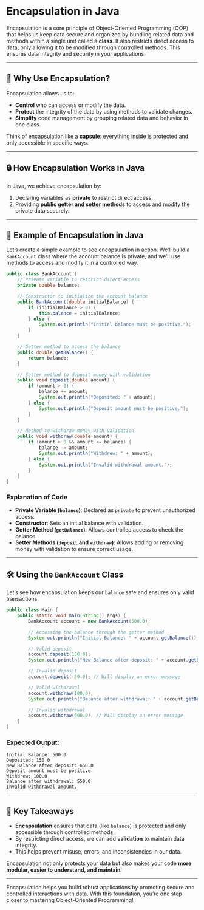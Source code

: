 

# Encapsulation in Java

Encapsulation is a core principle of Object-Oriented Programming (OOP) that helps us keep data secure and organized by bundling related data and methods within a single unit called a **class**. It also restricts direct access to data, only allowing it to be modified through controlled methods. This ensures data integrity and security in your applications.

---

## 🧐 Why Use Encapsulation?

Encapsulation allows us to:
- **Control** who can access or modify the data.
- **Protect** the integrity of the data by using methods to validate changes.
- **Simplify** code management by grouping related data and behavior in one class.

Think of encapsulation like a **capsule**: everything inside is protected and only accessible in specific ways.

---

## 🔒 How Encapsulation Works in Java

In Java, we achieve encapsulation by:
1. Declaring variables as **private** to restrict direct access.
2. Providing **public getter and setter methods** to access and modify the private data securely.

---

## 📘 Example of Encapsulation in Java

Let’s create a simple example to see encapsulation in action. We’ll build a `BankAccount` class where the account balance is private, and we’ll use methods to access and modify it in a controlled way.

```java
public class BankAccount {
    // Private variable to restrict direct access
    private double balance;

    // Constructor to initialize the account balance
    public BankAccount(double initialBalance) {
        if (initialBalance > 0) {
            this.balance = initialBalance;
        } else {
            System.out.println("Initial balance must be positive.");
        }
    }

    // Getter method to access the balance
    public double getBalance() {
        return balance;
    }

    // Setter method to deposit money with validation
    public void deposit(double amount) {
        if (amount > 0) {
            balance += amount;
            System.out.println("Deposited: " + amount);
        } else {
            System.out.println("Deposit amount must be positive.");
        }
    }

    // Method to withdraw money with validation
    public void withdraw(double amount) {
        if (amount > 0 && amount <= balance) {
            balance -= amount;
            System.out.println("Withdrew: " + amount);
        } else {
            System.out.println("Invalid withdrawal amount.");
        }
    }
}
```

### Explanation of Code

- **Private Variable (`balance`)**: Declared as `private` to prevent unauthorized access.
- **Constructor**: Sets an initial balance with validation.
- **Getter Method (`getBalance`)**: Allows controlled access to check the balance.
- **Setter Methods (`deposit` and `withdraw`)**: Allows adding or removing money with validation to ensure correct usage.

---

## 🛠️ Using the `BankAccount` Class

Let’s see how encapsulation keeps our `balance` safe and ensures only valid transactions.

```java
public class Main {
    public static void main(String[] args) {
        BankAccount account = new BankAccount(500.0);

        // Accessing the balance through the getter method
        System.out.println("Initial Balance: " + account.getBalance());

        // Valid deposit
        account.deposit(150.0);
        System.out.println("New Balance after deposit: " + account.getBalance());

        // Invalid deposit
        account.deposit(-50.0); // Will display an error message

        // Valid withdrawal
        account.withdraw(100.0);
        System.out.println("Balance after withdrawal: " + account.getBalance());

        // Invalid withdrawal
        account.withdraw(600.0); // Will display an error message
    }
}
```

### Expected Output:

```
Initial Balance: 500.0
Deposited: 150.0
New Balance after deposit: 650.0
Deposit amount must be positive.
Withdrew: 100.0
Balance after withdrawal: 550.0
Invalid withdrawal amount.
```

---

## 📝 Key Takeaways

- **Encapsulation** ensures that data (like `balance`) is protected and only accessible through controlled methods.
- By restricting direct access, we can add **validation** to maintain data integrity.
- This helps prevent misuse, errors, and inconsistencies in our data.

Encapsulation not only protects your data but also makes your code **more modular, easier to understand, and maintain**!

--- 

Encapsulation helps you build robust applications by promoting secure and controlled interactions with data. With this foundation, you’re one step closer to mastering Object-Oriented Programming!